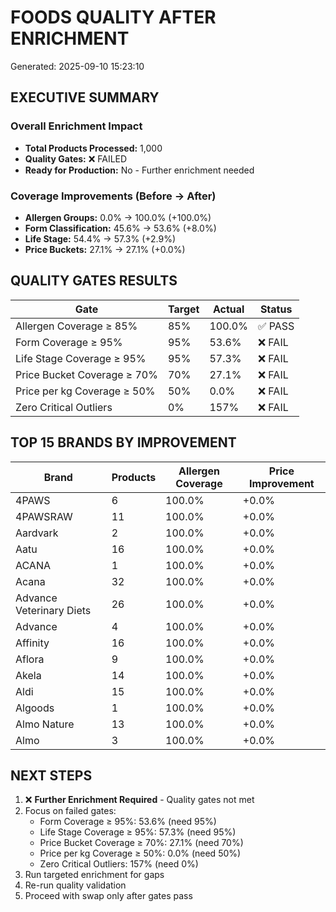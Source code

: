 # FOODS QUALITY AFTER ENRICHMENT
Generated: 2025-09-10 15:23:10

## EXECUTIVE SUMMARY

### Overall Enrichment Impact
- **Total Products Processed:** 1,000
- **Quality Gates:** ❌ FAILED
- **Ready for Production:** No - Further enrichment needed

### Coverage Improvements (Before → After)
- **Allergen Groups:** 0.0% → 100.0% (+100.0%)
- **Form Classification:** 45.6% → 53.6% (+8.0%)
- **Life Stage:** 54.4% → 57.3% (+2.9%)
- **Price Buckets:** 27.1% → 27.1% (+0.0%)

## QUALITY GATES RESULTS

| Gate | Target | Actual | Status |
|------|--------|--------|--------|
| Allergen Coverage ≥ 85% | 85% | 100.0% | ✅ PASS |
| Form Coverage ≥ 95% | 95% | 53.6% | ❌ FAIL |
| Life Stage Coverage ≥ 95% | 95% | 57.3% | ❌ FAIL |
| Price Bucket Coverage ≥ 70% | 70% | 27.1% | ❌ FAIL |
| Price per kg Coverage ≥ 50% | 50% | 0.0% | ❌ FAIL |
| Zero Critical Outliers | 0% | 157% | ❌ FAIL |

## TOP 15 BRANDS BY IMPROVEMENT

| Brand | Products | Allergen Coverage | Price Improvement |
|-------|----------|-------------------|-------------------|
| 4PAWS | 6 | 100.0% | +0.0% |
| 4PAWSRAW | 11 | 100.0% | +0.0% |
| Aardvark | 2 | 100.0% | +0.0% |
| Aatu | 16 | 100.0% | +0.0% |
| ACANA | 1 | 100.0% | +0.0% |
| Acana | 32 | 100.0% | +0.0% |
| Advance Veterinary Diets | 26 | 100.0% | +0.0% |
| Advance | 4 | 100.0% | +0.0% |
| Affinity | 16 | 100.0% | +0.0% |
| Aflora | 9 | 100.0% | +0.0% |
| Akela | 14 | 100.0% | +0.0% |
| Aldi | 15 | 100.0% | +0.0% |
| Algoods | 1 | 100.0% | +0.0% |
| Almo Nature | 13 | 100.0% | +0.0% |
| Almo | 3 | 100.0% | +0.0% |

## NEXT STEPS

1. ❌ **Further Enrichment Required** - Quality gates not met
2. Focus on failed gates:
   - Form Coverage ≥ 95%: 53.6% (need 95%)
   - Life Stage Coverage ≥ 95%: 57.3% (need 95%)
   - Price Bucket Coverage ≥ 70%: 27.1% (need 70%)
   - Price per kg Coverage ≥ 50%: 0.0% (need 50%)
   - Zero Critical Outliers: 157% (need 0%)
3. Run targeted enrichment for gaps
4. Re-run quality validation
5. Proceed with swap only after gates pass
